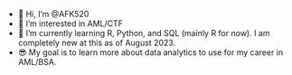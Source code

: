 - 👋 Hi, I’m @AFK520
- 👀 I’m interested in AML/CTF
- 🌱 I’m currently learning R, Python, and SQL (mainly R for now). I am completely new at this as of August 2023.
- 😎 My goal is to learn more about data analytics to use for my career in AML/BSA.
<!---
AFK520/AFK520 is a ✨ special ✨ repository because its `README.md` (this file) appears on your GitHub profile.
You can click the Preview link to take a look at your changes.
--->
